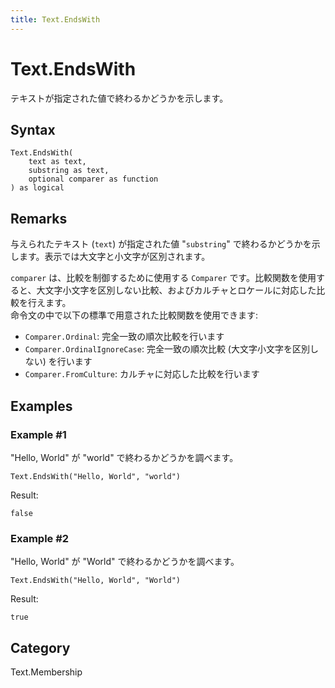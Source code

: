 ```yaml
---
title: Text.EndsWith
---
```


# Text.EndsWith


テキストが指定された値で終わるかどうかを示します。


## Syntax

```powerquery
Text.EndsWith(
    text as text,
    substring as text,
    optional comparer as function
) as logical
```


## Remarks

与えられたテキスト (<code>text</code>) が指定された値 "<code>substring</code>" で終わるかどうかを示します。表示では大文字と小文字が区別されます。      <div>        <code>comparer</code> は、比較を制御するために使用する <code>Comparer</code> です。比較関数を使用すると、大文字小文字を区別しない比較、およびカルチャとロケールに対応した比較を行えます。      </div>      <div>        命令文の中で以下の標準で用意された比較関数を使用できます:      </div>      <ul>        <li><code>Comparer.Ordinal</code>: 完全一致の順次比較を行います</li>        <li><code>Comparer.OrdinalIgnoreCase</code>: 完全一致の順次比較 (大文字小文字を区別しない) を行います</li>        <li> <code>Comparer.FromCulture</code>: カルチャに対応した比較を行います</li>      </ul>


## Examples

### Example #1 
&#34;Hello, World&#34; が &#34;world&#34; で終わるかどうかを調べます。
```powerquery
Text.EndsWith("Hello, World", "world")
```

Result: 
```powerquery
false
```


### Example #2 
&#34;Hello, World&#34; が &#34;World&#34; で終わるかどうかを調べます。
```powerquery
Text.EndsWith("Hello, World", "World")
```

Result: 
```powerquery
true
```




## Category
Text.Membership
